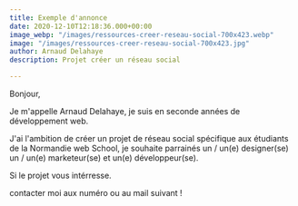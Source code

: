 ```yaml
---
title: Exemple d'annonce
date: 2020-12-10T12:18:36.000+00:00
image_webp: "/images/ressources-creer-reseau-social-700x423.webp"
image: "/images/ressources-creer-reseau-social-700x423.jpg"
author: Arnaud Delahaye
description: Projet créer un réseau social

---
```

Bonjour,

Je m'appelle Arnaud Delahaye, je suis en seconde années de développement web.

J'ai l'ambition de créer un projet de réseau social spécifique aux étudiants de la Normandie web School, je souhaite parrainés un / un(e) designer(se) un / un(e) marketeur(se) et  un(e) développeur(se).

Si le projet vous intérresse.

contacter moi aux numéro ou au mail suivant !